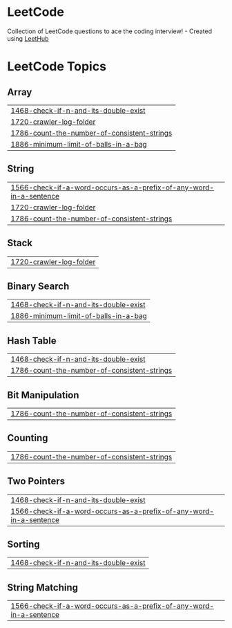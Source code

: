 # LeetCode
Collection of LeetCode questions to ace the coding interview! - Created using [LeetHub](https://github.com/QasimWani/LeetHub)

<!---LeetCode Topics Start-->
# LeetCode Topics
## Array
|  |
| ------- |
| [1468-check-if-n-and-its-double-exist](https://github.com/airaider/LeetCode/tree/master/1468-check-if-n-and-its-double-exist) |
| [1720-crawler-log-folder](https://github.com/airaider/LeetCode/tree/master/1720-crawler-log-folder) |
| [1786-count-the-number-of-consistent-strings](https://github.com/airaider/LeetCode/tree/master/1786-count-the-number-of-consistent-strings) |
| [1886-minimum-limit-of-balls-in-a-bag](https://github.com/airaider/LeetCode/tree/master/1886-minimum-limit-of-balls-in-a-bag) |
## String
|  |
| ------- |
| [1566-check-if-a-word-occurs-as-a-prefix-of-any-word-in-a-sentence](https://github.com/airaider/LeetCode/tree/master/1566-check-if-a-word-occurs-as-a-prefix-of-any-word-in-a-sentence) |
| [1720-crawler-log-folder](https://github.com/airaider/LeetCode/tree/master/1720-crawler-log-folder) |
| [1786-count-the-number-of-consistent-strings](https://github.com/airaider/LeetCode/tree/master/1786-count-the-number-of-consistent-strings) |
## Stack
|  |
| ------- |
| [1720-crawler-log-folder](https://github.com/airaider/LeetCode/tree/master/1720-crawler-log-folder) |
## Binary Search
|  |
| ------- |
| [1468-check-if-n-and-its-double-exist](https://github.com/airaider/LeetCode/tree/master/1468-check-if-n-and-its-double-exist) |
| [1886-minimum-limit-of-balls-in-a-bag](https://github.com/airaider/LeetCode/tree/master/1886-minimum-limit-of-balls-in-a-bag) |
## Hash Table
|  |
| ------- |
| [1468-check-if-n-and-its-double-exist](https://github.com/airaider/LeetCode/tree/master/1468-check-if-n-and-its-double-exist) |
| [1786-count-the-number-of-consistent-strings](https://github.com/airaider/LeetCode/tree/master/1786-count-the-number-of-consistent-strings) |
## Bit Manipulation
|  |
| ------- |
| [1786-count-the-number-of-consistent-strings](https://github.com/airaider/LeetCode/tree/master/1786-count-the-number-of-consistent-strings) |
## Counting
|  |
| ------- |
| [1786-count-the-number-of-consistent-strings](https://github.com/airaider/LeetCode/tree/master/1786-count-the-number-of-consistent-strings) |
## Two Pointers
|  |
| ------- |
| [1468-check-if-n-and-its-double-exist](https://github.com/airaider/LeetCode/tree/master/1468-check-if-n-and-its-double-exist) |
| [1566-check-if-a-word-occurs-as-a-prefix-of-any-word-in-a-sentence](https://github.com/airaider/LeetCode/tree/master/1566-check-if-a-word-occurs-as-a-prefix-of-any-word-in-a-sentence) |
## Sorting
|  |
| ------- |
| [1468-check-if-n-and-its-double-exist](https://github.com/airaider/LeetCode/tree/master/1468-check-if-n-and-its-double-exist) |
## String Matching
|  |
| ------- |
| [1566-check-if-a-word-occurs-as-a-prefix-of-any-word-in-a-sentence](https://github.com/airaider/LeetCode/tree/master/1566-check-if-a-word-occurs-as-a-prefix-of-any-word-in-a-sentence) |
<!---LeetCode Topics End-->